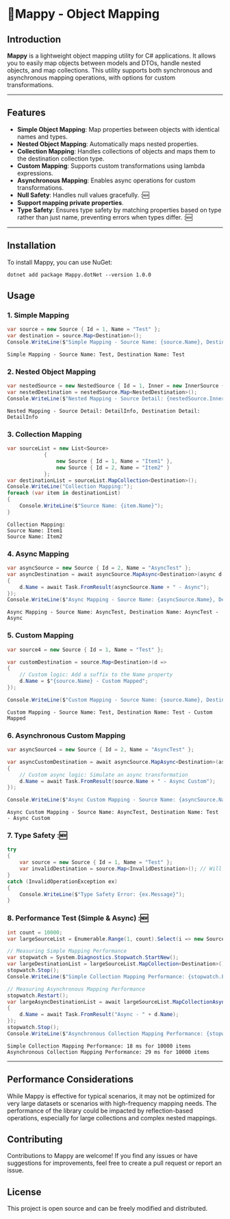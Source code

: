 # 🍁Mappy - Object Mapping

## Introduction
**Mappy** is a lightweight object mapping utility for C# applications. It allows you to easily map objects between models and DTOs, handle nested objects, and map collections. This utility supports both synchronous and asynchronous mapping operations, with options for custom transformations.

---

## Features
- **Simple Object Mapping**: Map properties between objects with identical names and types.
- **Nested Object Mapping**: Automatically maps nested properties.
- **Collection Mapping**: Handles collections of objects and maps them to the destination collection type.
- **Custom Mapping**: Supports custom transformations using lambda expressions.
- **Asynchronous Mapping**: Enables async operations for custom transformations.
- **Null Safety**: Handles null values gracefully. :🆕
- **Support mapping private properties**.
- **Type Safety**: Ensures type safety by matching properties based on type rather than just name, preventing errors when types differ. :🆕

---

## Installation
To install Mappy, you can use NuGet:

``` shell
dotnet add package Mappy.dotNet --version 1.0.0
```

## Usage

### 1. Simple Mapping
```csharp
var source = new Source { Id = 1, Name = "Test" };
var destination = source.Map<Destination>();
Console.WriteLine($"Simple Mapping - Source Name: {source.Name}, Destination Name: {destination.Name}");
```
``` shell
Simple Mapping - Source Name: Test, Destination Name: Test
```

### 2. Nested Object Mapping
```csharp
var nestedSource = new NestedSource { Id = 1, Inner = new InnerSource { Detail = "DetailInfo" } };
var nestedDestination = nestedSource.Map<NestedDestination>();
Console.WriteLine($"Nested Mapping - Source Detail: {nestedSource.Inner.Detail}, Destination Detail: {nestedDestination.Inner.Detail}");
```
``` shell
Nested Mapping - Source Detail: DetailInfo, Destination Detail: DetailInfo
```

### 3. Collection Mapping
```csharp
var sourceList = new List<Source>
            {
                new Source { Id = 1, Name = "Item1" },
                new Source { Id = 2, Name = "Item2" }
            };
var destinationList = sourceList.MapCollection<Destination>();
Console.WriteLine("Collection Mapping:");
foreach (var item in destinationList)
{
    Console.WriteLine($"Source Name: {item.Name}");
}
```
``` shell
Collection Mapping:
Source Name: Item1
Source Name: Item2
```

### 4. Async Mapping
```csharp
var asyncSource = new Source { Id = 2, Name = "AsyncTest" };
var asyncDestination = await asyncSource.MapAsync<Destination>(async d =>
{
    d.Name = await Task.FromResult(asyncSource.Name + " - Async");
});
Console.WriteLine($"Async Mapping - Source Name: {asyncSource.Name}, Destination Name: {asyncDestination.Name}");
```
``` shell
Async Mapping - Source Name: AsyncTest, Destination Name: AsyncTest - Async
```

### 5. Custom Mapping
```csharp
var source4 = new Source { Id = 1, Name = "Test" };

var customDestination = source.Map<Destination>(d =>
{
    // Custom logic: Add a suffix to the Name property
    d.Name = $"{source.Name} - Custom Mapped";
});

Console.WriteLine($"Custom Mapping - Source Name: {source.Name}, Destination Name: {customDestination.Name}");
```
``` shell
Custom Mapping - Source Name: Test, Destination Name: Test - Custom Mapped
```


### 6. Asynchronous Custom Mapping
```csharp
var asyncSource4 = new Source { Id = 2, Name = "AsyncTest" };

var asyncCustomDestination = await asyncSource.MapAsync<Destination>(async d =>
{
    // Custom async logic: Simulate an async transformation
    d.Name = await Task.FromResult(source.Name + " - Async Custom");
});

Console.WriteLine($"Async Custom Mapping - Source Name: {asyncSource.Name}, Destination Name: {asyncCustomDestination.Name}");
```
``` shell
Async Custom Mapping - Source Name: AsyncTest, Destination Name: Test - Async Custom
```

### 7. Type Safety :🆕
```csharp
try
{
    var source = new Source { Id = 1, Name = "Test" };
    var invalidDestination = source.Map<InvalidDestination>(); // Will throw InvalidOperationException due to type mismatch
}
catch (InvalidOperationException ex)
{
    Console.WriteLine($"Type Safety Error: {ex.Message}");
}
```

### 8. Performance Test (Simple & Async) :🆕
```csharp
int count = 10000;
var largeSourceList = Enumerable.Range(1, count).Select(i => new Source { Id = i, Name = "Test" }).ToList();

// Measuring Simple Mapping Performance
var stopwatch = System.Diagnostics.Stopwatch.StartNew();
var largeDestinationList = largeSourceList.MapCollection<Destination>();
stopwatch.Stop();
Console.WriteLine($"Simple Collection Mapping Performance: {stopwatch.ElapsedMilliseconds} ms for {count} items");

// Measuring Asynchronous Mapping Performance
stopwatch.Restart();
var largeAsyncDestinationList = await largeSourceList.MapCollectionAsync<Destination>(async d =>
{
    d.Name = await Task.FromResult("Async - " + d.Name);
});
stopwatch.Stop();
Console.WriteLine($"Asynchronous Collection Mapping Performance: {stopwatch.ElapsedMilliseconds} ms for {count} items");
```
``` shell
Simple Collection Mapping Performance: 18 ms for 10000 items
Asynchronous Collection Mapping Performance: 29 ms for 10000 items
```
---

## Performance Considerations
While Mappy is effective for typical scenarios, it may not be optimized for very large datasets or scenarios with high-frequency mapping needs. The performance of the library could be impacted by reflection-based operations, especially for large collections and complex nested mappings.

## Contributing
Contributions to Mappy are welcome! If you find any issues or have suggestions for improvements, feel free to create a pull request or report an issue.

## License
This project is open source and can be freely modified and distributed.


